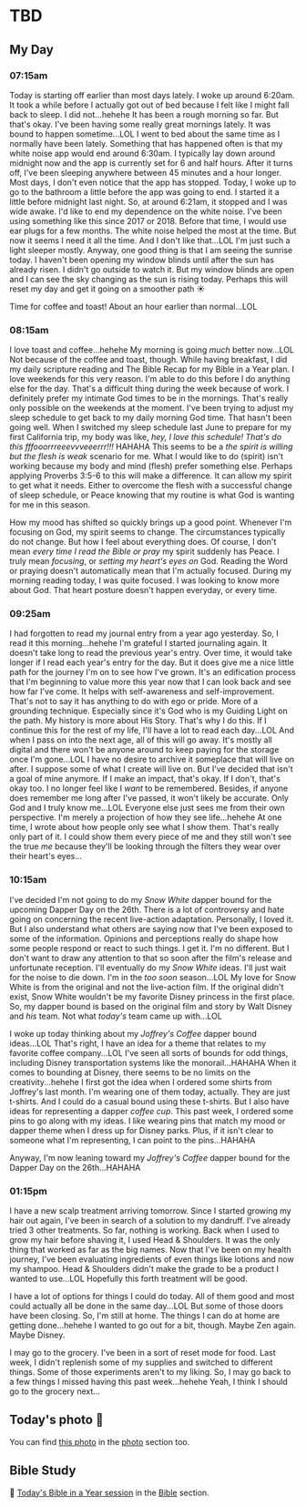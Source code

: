 # TBD

## My Day

### 07:15am

Today is starting off earlier than most days lately. I woke up around 6:20am. It took a while before I actually got out of bed because I felt like I might fall back to sleep. I did not...hehehe It has been a rough morning so far. But that's okay. I've been having some really great mornings lately. It was bound to happen sometime...LOL I went to bed about the same time as I normally have been lately. Something that has happened often is that my white noise app would end around 6:30am. I typically lay down around midnight now and the app is currently set for 6 and half hours. After it turns off, I've been sleeping anywhere between 45 minutes and a hour longer. Most days, I don't even notice that the app has stopped. Today, I woke up to go to the bathroom a little before the app was going to end. I started it a little before midnight last night. So, at around 6:21am, it stopped and I was wide awake. I'd like to end my dependence on the white noise. I've been using something like this since 2017 or 2018. Before that time, I would use ear plugs for a few months. The white noise helped the most at the time. But now it seems I need it all the time. And I don't like that...LOL I'm just such a light sleeper mostly. Anyway, one good thing is that I am seeing the sunrise today. I haven't been opening my window blinds until after the sun has already risen. I didn't go outside to watch it. But my window blinds are open and I can see the sky changing as the sun is rising today. Perhaps this will reset my day and get it going on a smoother path ☀️

Time for coffee and toast! About an hour earlier than normal...LOL

### 08:15am

I love toast and coffee...hehehe My morning is going *much* better now...LOL Not because of the coffee and toast, though. While having breakfast, I did my daily scripture reading and The Bible Recap for my Bible in a Year plan. I love weekends for this very reason. I'm able to do this before I do anything else for the day. That's a difficult thing during the week because of work. I definitely prefer my intimate God times to be in the mornings. That's really only possible on the weekends at the moment. I've been trying to adjust my sleep schedule to get back to my daily morning God time. That hasn't been going well. When I switched my sleep schedule last June to prepare for my first California trip, my body was like, *hey, I love this schedule! That's do this fffooorrreeevvveeerrr!!!* HAHAHA This seems to be a *the spirit is willing but the flesh is weak* scenario for me. What I would like to do (spirit) isn't working because my body and mind (flesh) prefer something else. Perhaps applying Proverbs 3:5-6 to this will make a difference. It can allow my spirit to get what it needs. Either to overcome the flesh with a successful change of sleep schedule, or Peace knowing that my routine is what God is wanting for me in this season.

How my mood has shifted so quickly brings up a good point. Whenever I'm focusing on God, my spirit seems to change. The circumstances typically do not change. But how I feel about everything does. Of course, I don't mean *every time I read the Bible or pray* my spirit suddenly has Peace. I truly mean *focusing*, or *setting my heart's eyes on* God. Reading the Word or praying doesn't automatically mean that I'm actually focused. During my morning reading today, I was quite focused. I was looking to know more about God. That heart posture doesn't happen everyday, or every time.

### 09:25am

I had forgotten to read my journal entry from a year ago yesterday. So, I read it this morning...hehehe I'm grateful I started journaling again. It doesn't take long to read the previous year's entry. Over time, it would take longer if I read each year's entry for the day. But it does give me a nice little path for the journey I'm on to see how I've grown. It's an edification process that I'm beginning to value more this year now that I can look back and see how far I've come. It helps with self-awareness and self-improvement. That's not to say it has anything to do with ego or pride. More of a grounding technique. Especially since it's God who is my Guiding Light on the path. My history is more about His Story. That's why I do this. If I continue this for the rest of my life, I'll have a lot to read each day...LOL And when I pass on into the next age, all of this will go away. It's mostly all digital and there won't be anyone around to keep paying for the storage once I'm gone...LOL I have no desire to archive it someplace that will live on after. I suppose some of what I create will live on. But I've decided that isn't a goal of mine anymore. If I make an impact, that's okay. If I don't, that's okay too. I no longer feel like I *want* to be remembered. Besides, if anyone does remember me long after I've passed, it won't likely be accurate. Only God and I truly know me...LOL Everyone else just sees me from their own perspective. I'm merely a projection of how they see life...hehehe At one time, I wrote about how people only see what I show them. That's really only part of it. I could show them every piece of me and they still won't see the true *me* because they'll be looking through the filters they wear over their heart's eyes...

### 10:15am

I've decided I'm not going to do my *Snow White* dapper bound for the upcoming Dapper Day on the 26th. There is a lot of controversy and hate going on concerning the recent live-action adaptation. Personally, I loved it. But I also understand what others are saying now that I've been exposed to some of the information. Opinions and perceptions really do shape how some people respond or react to such things. I get it. I'm no different. But I don't want to draw any attention to that so soon after the film's release and unfortunate reception. I'll eventually do my *Snow White* ideas. I'll just wait for the noise to die down. I'm in the *too soon* season...LOL My love for Snow White is from the original and not the live-action film. If the original didn't exist, Snow White wouldn't be my favorite Disney princess in the first place. So, my dapper bound is based on the original film and story by Walt Disney and *his* team. Not what *today's* team came up with...LOL

I woke up today thinking about my *Joffrey's Coffee* dapper bound ideas...LOL That's right, I have an idea for a theme that relates to my favorite coffee company...LOL I've seen all sorts of bounds for odd things, including Disney transportation systems like the monorail...HAHAHA When it comes to bounding at Disney, there seems to be no limits on the creativity...hehehe I first got the idea when I ordered some shirts from Joffrey's last month. I'm wearing one of them today, actually. They are just t-shirts. And I could do a casual bound using these t-shirts. But I also have ideas for representing a dapper *coffee cup*. This past week, I ordered some pins to go along with my ideas. I like wearing pins that match my mood or dapper theme when I dress up for Disney parks. Plus, if it isn't clear to someone what I'm representing, I can point to the pins...HAHAHA

Anyway, I'm now leaning toward my *Joffrey's Coffee* dapper bound for the Dapper Day on the 26th...HAHAHA

### 01:15pm

I have a new scalp treatment arriving tomorrow. Since I started growing my hair out again, I've been in search of a solution to my dandruff. I've already tried 3 other treatments. So far, nothing is working. Back when I used to grow my hair before shaving it, I used Head & Shoulders. It was the only thing that worked as far as the big names. Now that I've been on my health journey, I've been evaluating ingredients of even things like lotions and now my shampoo. Head & Shoulders didn't make the grade to be a product I wanted to use...LOL Hopefully this forth treatment will be good.

I have a lot of options for things I could do today. All of them good and most could actually all be done in the same day...LOL But some of those doors have been closing. So, I'm still at home. The things I can do at home are getting done...hehehe I wanted to go out for a bit, though. Maybe Zen again. Maybe Disney.

I may go to the grocery. I've been in a sort of reset mode for food. Last week, I didn't replenish some of my supplies and switched to different things. Some of those experiments aren't to my liking. So, I may go back to a few things I missed having this past week...hehehe Yeah, I think I should go to the grocery next...



## Today's photo 📸

<!--@include: @/photos/photo-a-day/2025/04/04.md{3,}-->

You can find [this photo](/photos/photo-a-day/2025/04/04) in the [photo](/photos/) section too.

## Bible Study

📖 [Today's Bible in a Year session](/bible/plans/bible-in-a-year/04/05) in the [Bible](/bible/) section.